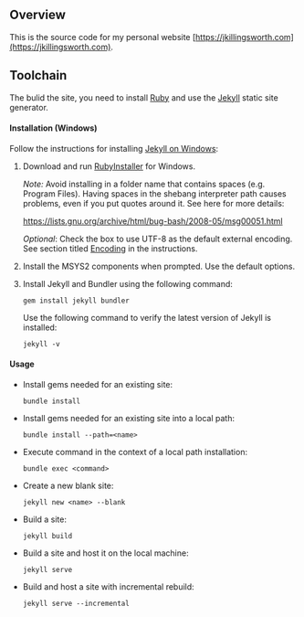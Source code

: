 ## Overview

This is the source code for my personal website [https://jkillingsworth.com](https://jkillingsworth.com).

## Toolchain

The bulid the site, you need to install [Ruby](https://www.ruby-lang.org/) and use the [Jekyll](https://jekyllrb.com/) static site generator.

#### Installation (Windows)

Follow the instructions for installing [Jekyll on Windows](https://jekyllrb.com/docs/windows/#installation-via-rubyinstaller):

1. Download and run [RubyInstaller](https://rubyinstaller.org/downloads/) for Windows.

   *Note:* Avoid installing in a folder name that contains spaces (e.g. Program Files). Having spaces in the shebang interpreter path causes problems, even if you put quotes around it. See here for more details:

   https://lists.gnu.org/archive/html/bug-bash/2008-05/msg00051.html

   *Optional*: Check the box to use UTF-8 as the default external encoding. See section titled [Encoding](https://jekyllrb.com/docs/windows/#encoding) in the instructions.

2. Install the MSYS2 components when prompted. Use the default options.

3. Install Jekyll and Bundler using the following command:

       gem install jekyll bundler

   Use the following command to verify the latest version of Jekyll is installed:

       jekyll -v

#### Usage

* Install gems needed for an existing site:

      bundle install

* Install gems needed for an existing site into a local path:

      bundle install --path=<name>

* Execute command in the context of a local path installation:

      bundle exec <command>

* Create a new blank site:

      jekyll new <name> --blank

* Build a site:

      jekyll build

* Build a site and host it on the local machine:

      jekyll serve

* Build and host a site with incremental rebuild:

      jekyll serve --incremental

